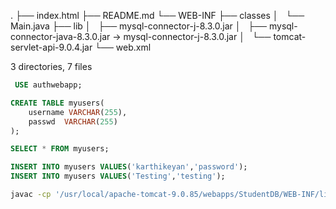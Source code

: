 .
├── index.html
├── README.md
└── WEB-INF
    ├── classes
    │   └── Main.java
    ├── lib
    │   ├── mysql-connector-j-8.3.0.jar
    │   ├── mysql-connector-java-8.3.0.jar -> mysql-connector-j-8.3.0.jar
    │   └── tomcat-servlet-api-9.0.4.jar
    └── web.xml

3 directories, 7 files
```sql
 USE authwebapp;

```

```sql
CREATE TABLE myusers(
    username VARCHAR(255),
    passwd  VARCHAR(255)
);
```

```sql
SELECT * FROM myusers;

INSERT INTO myusers VALUES('karthikeyan','password');
INSERT INTO myusers VALUES('Testing','testing');

```

```bash
javac -cp '/usr/local/apache-tomcat-9.0.85/webapps/StudentDB/WEB-INF/lib/tomcat-servlet-api-9.0.4.jar' '/usr/local/apache-tomcat-9.0.85/webapps/StudentDB/WEB-INF/classes/Main.java' && ${CATALINA_HOME}/bin/shutdown.sh  && ${CATALINA_HOME}/bin/startup.sh
```

